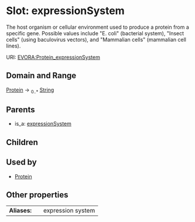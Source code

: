 
# Slot: expressionSystem

The host organism or cellular environment used to produce a protein from a specific gene. Possible values include "E. coli" (bacterial system), "Insect cells" (using baculovirus vectors), and "Mammalian cells" (mammalian cell lines).

URI: [EVORA:Protein_expressionSystem](https://evora-project.eu/Protein_expressionSystem)


## Domain and Range

[Protein](Protein.md) &#8594;  <sub>0..\*</sub> [String](types/String.md)

## Parents

 *  is_a: [expressionSystem](expressionSystem.md)

## Children


## Used by

 * [Protein](Protein.md)

## Other properties

|  |  |  |
| --- | --- | --- |
| **Aliases:** | | expression system |